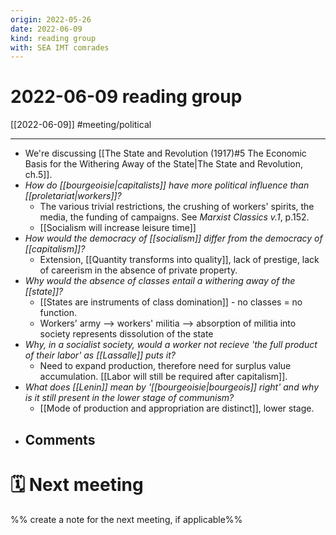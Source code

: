 ```yaml
---
origin: 2022-05-26
date: 2022-06-09
kind: reading group
with: SEA IMT comrades
---
```

# 2022-06-09 reading group
[[2022-06-09]]
#meeting/political 

---
- We're discussing [[The State and Revolution (1917)#5 The Economic Basis for the Withering Away of the State|The State and Revolution, ch.5]].
- *How do [[bourgeoisie|capitalists]] have more political influence than [[proletariat|workers]]?*
	- The various trivial restrictions, the crushing of workers' spirits, the media, the funding of campaigns. See *Marxist Classics v.1*, p.152.
	- [[Socialism will increase leisure time]]
- *How would the democracy of [[socialism]] differ from the democracy of [[capitalism]]?*
	- Extension, [[Quantity transforms into quality]], lack of prestige, lack of careerism in the absence of private property. 
- *Why would the absence of classes entail a withering away of the [[state]]?*
	- [[States are instruments of class domination]] - no classes = no function.
	- Workers' army --> workers' militia --> absorption of militia into society represents dissolution of the state
- *Why, in a socialist society, would a worker not recieve 'the full product of their labor' as [[Lassalle]] puts it?*
	- Need to expand production, therefore need for surplus value accumulation. [[Labor will still be required after capitalism]]. 
- *What does [[Lenin]] mean by '[[bourgeoisie|bourgeois]] right' and why is it still present in the lower stage of communism?*
	- [[Mode of production and appropriation are distinct]], lower stage.
- Comments
	- 

# 🗓 Next meeting
%% create a note for the next meeting, if applicable%%